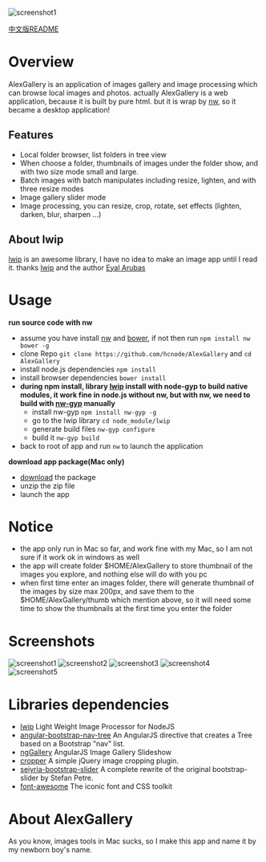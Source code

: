 ![screenshot1](https://raw.githubusercontent.com/hcnode/AlexGallery/master/screenshot1.png)

[中文版README](http://hcnode.github.io/2015/08/21/alexgallery/)

# Overview

AlexGallery is an application of images gallery and image processing which can browse local images and photos.
actually AlexGallery is a web application, because it is built by pure html.
but it is wrap by [nw](https://github.com/nwjs/nw.js), so it became a desktop application!


## Features

 - Local folder browser, list folders in tree view
 - When choose a folder, thumbnails of images under the folder show, and with two size mode small and large.
 - Batch images with batch manipulates including resize, lighten, and with three resize modes
 - Image gallery slider mode
 - Image processing, you can resize, crop, rotate, set effects (lighten, darken, blur, sharpen ...)

## About lwip

[lwip](https://github.com/EyalAr/lwip) is an awesome library, I have no idea to make an image app until I read it.
thanks [lwip](https://github.com/EyalAr/lwip) and the author [Eyal Arubas](https://github.com/EyalAr)

# Usage
 **run source code with nw**
 - assume you have install [nw](https://github.com/nwjs/nw.js) and [bower](https://github.com/bower/bower),
 if not then run `npm install nw bower -g`
 - clone Repo `git clone https://github.com/hcnode/AlexGallery` and `cd AlexGallery`
 - install node.js dependencies
`npm install`
 - install browser dependencies
`bower install`
 - **during npm install, library [lwip](https://github.com/EyalAr/lwip) install with node-gyp to build native modules,
 it work fine in node.js without nw, but with nw, we need to build with [nw-gyp](https://github.com/nwjs/nw-gyp) manually**
	 - install nw-gyp `npm install nw-gyp -g`
	 - go to the lwip library `cd node_module/lwip`
	 - generate build files `nw-gyp configure`
	 - build it `nw-gyp build`
 - back to root of app and run `nw` to launch the application

 **download app package(Mac only)**
 - [download](https://github.com/hcnode/AlexGallery/releases/download/AlexGallery-v1.0.0/AlexGallery.zip) the package
 - unzip the zip file
 - launch the app


# Notice
 - the app only run in Mac so far, and work fine with my Mac, so I am not sure if it work ok in windows as well
 - the app will create folder $HOME/AlexGallery to store thumbnail of the images you explore, and nothing else will do with you pc
 - when first time enter an images folder, there will generate thumbnail of the images by size max 200px, and save them to the
 $HOME/AlexGallery/thumb which mention above, so it will need some time to show the thumbnails at the first time you enter the folder

# Screenshots
![screenshot1](https://raw.githubusercontent.com/hcnode/AlexGallery/master/screenshot1.png)
![screenshot2](https://raw.githubusercontent.com/hcnode/AlexGallery/master/screenshot2.png)
![screenshot3](https://raw.githubusercontent.com/hcnode/AlexGallery/master/screenshot3.png)
![screenshot4](https://raw.githubusercontent.com/hcnode/AlexGallery/master/screenshot4.png)
![screenshot5](https://raw.githubusercontent.com/hcnode/AlexGallery/master/screenshot5.png)

# Libraries dependencies
 - [lwip](https://github.com/EyalAr/lwip) Light Weight Image Processor for NodeJS
 - [angular-bootstrap-nav-tree](https://github.com/nickperkinslondon/angular-bootstrap-nav-tree) An AngularJS directive that creates a Tree based on a Bootstrap "nav" list.
 - [ngGallery](https://github.com/jkuri/ngGallery) AngularJS Image Gallery Slideshow
 - [cropper](https://github.com/fengyuanchen/cropper) A simple jQuery image cropping plugin.
 - [seiyria-bootstrap-slider](https://github.com/seiyria/bootstrap-slider) A complete rewrite of the original bootstrap-slider by Stefan Petre.
 - [font-awesome](https://github.com/FortAwesome/Font-Awesome) The iconic font and CSS toolkit

# About AlexGallery
 As you know, images tools in Mac sucks, so I make this app and name it by my newborn boy's name.


